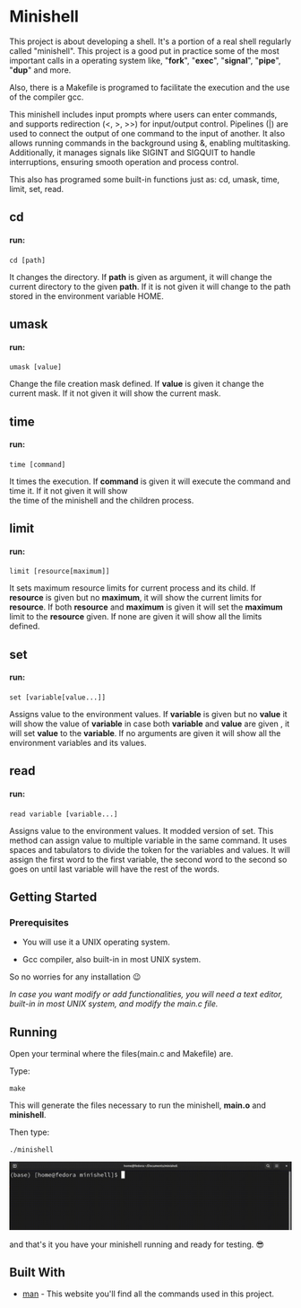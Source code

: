 # Minishell
This project is about developing a shell. It's a portion of a real shell regularly called "minishell". This project is a good
put in practice some of the most important calls in a operating system like, "**fork**", "**exec**", "**signal**", "**pipe**", 
"**dup**" and more.

Also, there is a Makefile is programed to facilitate the execution and the use of the compiler gcc.

This minishell includes input prompts where users can enter commands, and supports redirection (<, >, >>) for input/output control. 
Pipelines (|) are used to connect the output of one command to the input of another. It also allows running commands in the background 
using &, enabling multitasking. Additionally, it manages signals like SIGINT and SIGQUIT to handle interruptions, ensuring smooth 
operation and process control.

This also has programed some built-in functions just as: cd, umask, time, limit, set, read.

## cd
#### run:
```
cd [path]
```
It changes the directory. If **path** is given as argument, it will change the current directory to the given **path**.
If it is not given it will change to the path stored in the environment variable HOME.

## umask
#### run:
```
umask [value]
```
Change the file creation mask defined. If **value** is given it change the current mask. If it not given it will show 
the current mask.

## time
#### run:
```
time [command]
```
It times the execution. If **command** is given it will execute the command and time it. If it not given it will show  
the time of the minishell and the children process.

## limit
#### run:
```
limit [resource[maximum]]
```
It sets maximum resource limits for current process and its child. If **resource** is given but no **maximum**, it will
show the current limits for **resource**. If both **resource** and **maximum** is given it will set the **maximum** limit to the
**resource** given. If none are given it will show all the limits defined.

## set 
#### run:
```
set [variable[value...]]
```
Assigns value to the environment values. If **variable** is given but no **value** it will show the value of **variable** 
in case both **variable** and **value** are given , it will set **value** to the **variable**. If no arguments are given
it will show all the environment variables and its values.

## read
#### run:
```
read variable [variable...]
```
Assigns value to the environment values. It modded version of set. This method can assign value to multiple variable in 
the same command. It uses spaces and tabulators to divide the token for the variables and values. It will assign the
first word to the first variable, the second word to the second so goes on until last variable will have the rest of the
words.


## Getting Started

### Prerequisites

* You will use it a UNIX operating system.

* Gcc compiler, also built-in in most UNIX system.

So no worries for any installation :wink:

_In case you want modify or add functionalities, you will need a text editor, built-in in most UNIX system, and modify the main.c file._

## Running

Open your terminal where the files(main.c and Makefile) are.

Type:
```
make
```
This will generate the files necessary to run the minishell, **main.o** and **minishell**.

Then type:
```
./minishell
```

![Execution](https://github.com/KoolRick/minishell/blob/main/readmeFiles/executingMinishell.gif)

and that's it you have your minishell running and ready for testing. :sunglasses:

## Built With

* [man](https://man7.org/linux/man-pages/dir_all_alphabetic.html) - This website you'll find all the commands used in this project.

